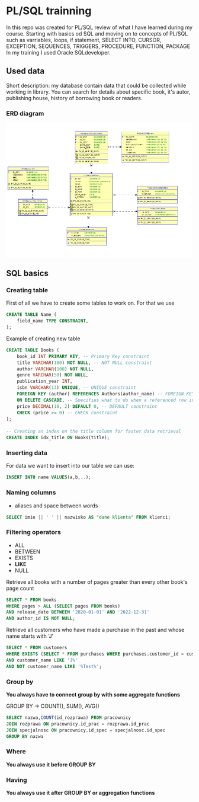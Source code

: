 # PL/SQL trainning

In this repo was created for PL/SQL review of what I have learned during my course. Starting with basics od SQL and moving on to concepts of PL/SQL such as varriables, loops, if statement, SELECT INTO, CURSOR, EXCEPTION, SEQUENCES, TRIGGERS, PROCEDURE, FUNCTION, PACKAGE 
In my training I used Oracle SQLdeveloper.



## Used data

Short description: my database contain data that could be collected while working in library. You can search for details about specific book, it's autor, publishing house, history of borrowing book or readers.

### ERD diagram
![alt text](image.png)

## SQL basics

### Creating table

First of all we have to create some tables to work on. For that we use
```sql
CREATE TABLE Name (
    field_name TYPE CONSTRAINT,
);
```
Example of creating new table
```sql
CREATE TABLE Books (
    book_id INT PRIMARY KEY, -- Primary Key constraint
    title VARCHAR(100) NOT NULL, -- NOT NULL constraint
    author VARCHAR(100) NOT NULL,
    genre VARCHAR(50) NOT NULL,
    publication_year INT,
    isbn VARCHAR(13) UNIQUE, -- UNIQUE constraint
    FOREIGN KEY (author) REFERENCES Authors(author_name) -- FOREIGN KEY constraint
    ON DELETE CASCADE, -- Specifies what to do when a referenced row in the parent table is deleted
    price DECIMAL(10, 2) DEFAULT 0, -- DEFAULT constraint
    CHECK (price >= 0) -- CHECK constraint
);

-- Creating an index on the title column for faster data retrieval
CREATE INDEX idx_title ON Books(title);
```

### Inserting data

For data we want to insert into our table we can use:
```sql
INSERT INTO name VALUES(a,b,..);
```

### Naming columns
- aliases and space between words
```sql
SELECT imie || ' ' || nazwisko AS "dane klienta" FROM klienci;
```

### Filtering operators
- ALL
- BETWEEN
- EXISTS
- **LIKE**
- NULL

Retrieve all books with a number of pages greater than every other book's page count
```sql
SELECT * FROM books
WHERE pages > ALL (SELECT pages FROM books)
AND release_date BETWEEN '2020-01-01' AND '2022-12-31'
AND author_id IS NOT NULL;
```

Retrieve all customers who have made a purchase in the past and whose name starts with 'J'
```sql
SELECT * FROM customers
WHERE EXISTS (SELECT * FROM purchases WHERE purchases.customer_id = customers.customer_id)
AND customer_name LIKE 'J%'
AND NOT customer_name LIKE '%Test%';
```

### Group by

**You always have to connect group by with some aggregate functions**

GROUP BY -> COUNT(), SUM(), AVG()

```sql
SELECT nazwa,COUNT(id_rozprawa) FROM pracownicy
JOIN rozprawa ON pracownicy.id_prac = rozprawa.id_prac
JOIN specjalnosc ON pracownicy.id_spec = specjalnosc.id_spec
GROUP BY nazwa
```

### Where

**You always use it before GROUP BY**

### Having

**You always use it after GROUP BY or aggregation functions**
